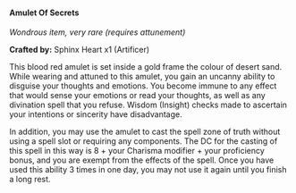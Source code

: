 #### Amulet Of Secrets
*Wondrous item, very rare (requires attunement)*

**Crafted by:** Sphinx Heart x1 (Artificer)

This blood red amulet is set inside a gold frame the colour of desert sand. While wearing and attuned to this amulet, you gain an uncanny ability to disguise your thoughts and emotions. You become immune to any effect that would sense your emotions or read your thoughts, as well as any divination spell that you refuse. Wisdom (Insight) checks made to ascertain your intentions or sincerity have disadvantage.

In addition, you may use the amulet to cast the spell zone of truth without using a spell slot or requiring any components. The DC for the casting of this spell in this way is 8 + your Charisma modifier + your proficiency bonus, and you are exempt from the effects of the spell. Once you have used this ability 3 times in one day, you may not use it again until you finish a long rest.
